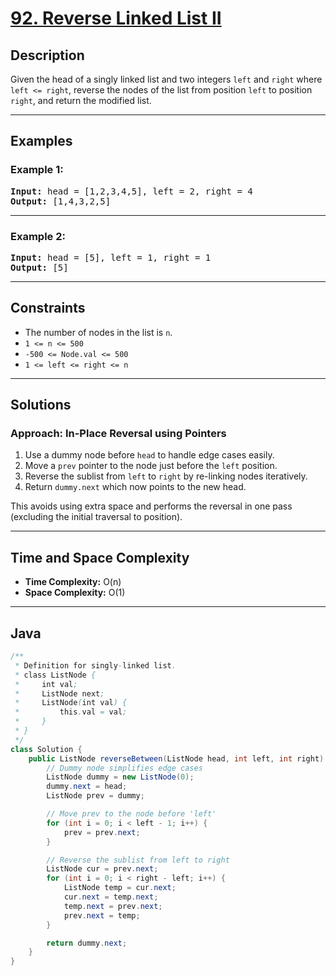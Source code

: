 # [92. Reverse Linked List II](https://leetcode.com/problems/reverse-linked-list-ii)

## Description

<!-- description:start -->

Given the head of a singly linked list and two integers `left` and `right` where `left <= right`, reverse the nodes of the list from position `left` to position `right`, and return the modified list.

<!-- description:end -->

---

## Examples

### Example 1:

<pre>
<strong>Input:</strong> head = [1,2,3,4,5], left = 2, right = 4  
<strong>Output:</strong> [1,4,3,2,5]
</pre>

---

### Example 2:

<pre>
<strong>Input:</strong> head = [5], left = 1, right = 1  
<strong>Output:</strong> [5]
</pre>

---

## Constraints

- The number of nodes in the list is `n`.
- `1 <= n <= 500`
- `-500 <= Node.val <= 500`
- `1 <= left <= right <= n`

---

## Solutions

### Approach: In-Place Reversal using Pointers

1. Use a dummy node before `head` to handle edge cases easily.
2. Move a `prev` pointer to the node just before the `left` position.
3. Reverse the sublist from `left` to `right` by re-linking nodes iteratively.
4. Return `dummy.next` which now points to the new head.

This avoids using extra space and performs the reversal in one pass (excluding the initial traversal to position).

---

## Time and Space Complexity

- **Time Complexity:** O(n)
- **Space Complexity:** O(1)

---

## Java

```java
/**
 * Definition for singly-linked list.
 * class ListNode {
 *     int val;
 *     ListNode next;
 *     ListNode(int val) {
 *         this.val = val;
 *     }
 * }
 */
class Solution {
    public ListNode reverseBetween(ListNode head, int left, int right) {
        // Dummy node simplifies edge cases
        ListNode dummy = new ListNode(0);
        dummy.next = head;
        ListNode prev = dummy;

        // Move prev to the node before 'left'
        for (int i = 0; i < left - 1; i++) {
            prev = prev.next;
        }

        // Reverse the sublist from left to right
        ListNode cur = prev.next;
        for (int i = 0; i < right - left; i++) {
            ListNode temp = cur.next;
            cur.next = temp.next;
            temp.next = prev.next;
            prev.next = temp;
        }

        return dummy.next;
    }
}
